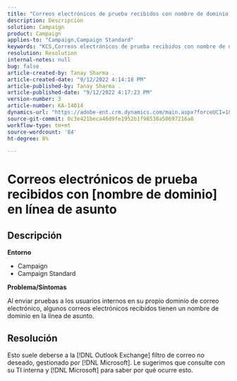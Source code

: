 ```yaml
---
title: "Correos electrónicos de prueba recibidos con nombre de dominio en línea de asunto"
description: Descripción
solution: Campaign
product: Campaign
applies-to: "Campaign,Campaign Standard"
keywords: "KCS,Correos electrónicos de prueba recibidos con nombre de dominio en la línea de asunto"
resolution: Resolution
internal-notes: null
bug: false
article-created-by: Tanay Sharma .
article-created-date: "9/12/2022 4:14:18 PM"
article-published-by: Tanay Sharma .
article-published-date: "9/12/2022 4:17:23 PM"
version-number: 3
article-number: KA-14014
dynamics-url: "https://adobe-ent.crm.dynamics.com/main.aspx?forceUCI=1&pagetype=entityrecord&etn=knowledgearticle&id=aacf6bf1-b532-ed11-9db1-002248086735"
source-git-commit: 0c3e421beca46d9fe1952b1f98538a50697216a0
workflow-type: tm+mt
source-wordcount: '84'
ht-degree: 8%

---
```


# Correos electrónicos de prueba recibidos con [nombre de dominio] en línea de asunto

## Descripción


<b>Entorno</b>

- Campaign
- Campaign Standard




<b>Problema/Síntomas</b>

Al enviar pruebas a los usuarios internos en su propio dominio de correo electrónico, algunos correos electrónicos recibidos tienen un nombre de dominio en la línea de asunto.


## Resolución


Esto suele deberse a la [!DNL Outlook Exchange] filtro de correo no deseado, gestionado por [!DNL Microsoft]. Le sugerimos que consulte con su TI interna y [!DNL Microsoft] para saber por qué ocurre esto.
